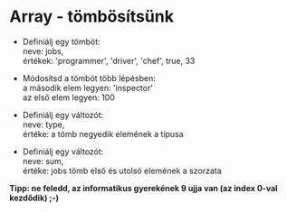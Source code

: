 # Array - tömbösítsünk  
- Definiálj egy tömböt:  
  neve: jobs,  
  értékek: 'programmer', 'driver', 'chef', true, 33  

- Módosítsd a tömböt több lépésben:  
  a második elem legyen: 'inspector'  
  az első elem legyen: 100   

- Definiálj egy változót:  
  neve: type,  
  értéke: a tömb negyedik elemének a típusa  

- Definiálj egy változót:  
  neve: sum,  
  értéke: jobs tömb első és utolsó elemének a szorzata  
  
__Tipp: ne feledd, az informatikus gyerekének 9 ujja van (az index 0-val kezdődik) ;-)__
